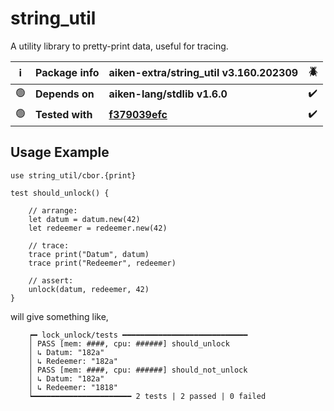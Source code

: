 # string_util

A utility library to pretty-print data, useful for tracing.

| ℹ️  | Package info    | aiken-extra/string_util v3.160.202309                                                               | 🪲  |
| --- | --------------- | --------------------------------------------------------------------------------------------------- | --- |
| 🟢  | **Depends on**  | **aiken-lang/stdlib v1.6.0**                                                                        | ✔️  |
| 🟢  | **Tested with** | **[f379039efc](https://github.com/aiken-lang/aiken/tree/f379039efcdacff91121eb1e953b7d0c5782519e)** | ✔️  |

## Usage Example

```gleam
use string_util/cbor.{print}
```

```gleam
test should_unlock() {

    // arrange:
    let datum = datum.new(42)
    let redeemer = redeemer.new(42)

    // trace:
    trace print("Datum", datum)
    trace print("Redeemer", redeemer)

    // assert:
    unlock(datum, redeemer, 42)
}
```

will give something like,

```gleam
    ┍━ lock_unlock/tests ━━━━━━━━━━━━━━━━━━━━━━━━━━━━
    │ PASS [mem: ####, cpu: ######] should_unlock
    │ ↳ Datum: "182a"
    │ ↳ Redeemer: "182a"
    │ PASS [mem: ####, cpu: ######] should_not_unlock
    │ ↳ Datum: "182a"
    │ ↳ Redeemer: "1818"
    ┕━━━━━━━━━━━━━━━━━━━━━━ 2 tests | 2 passed | 0 failed
```
